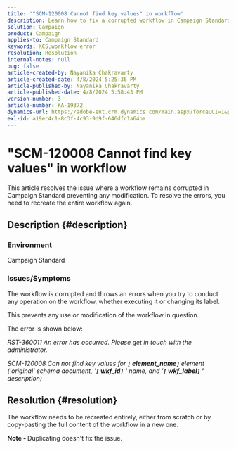 ```yaml
---
title: '"SCM-120008 Cannot find key values" in workflow'
description: Learn how to fix a corrupted workflow in Campaign Standard. Recreate the entire workflow again.
solution: Campaign
product: Campaign
applies-to: Campaign Standard
keywords: KCS,workflow error
resolution: Resolution
internal-notes: null
bug: false
article-created-by: Nayanika Chakravarty
article-created-date: 4/8/2024 5:25:36 PM
article-published-by: Nayanika Chakravarty
article-published-date: 4/8/2024 5:58:43 PM
version-number: 3
article-number: KA-19372
dynamics-url: https://adobe-ent.crm.dynamics.com/main.aspx?forceUCI=1&pagetype=entityrecord&etn=knowledgearticle&id=4dca4800-cdf5-ee11-a1fe-6045bd006295
exl-id: a19ec4c1-8c3f-4c93-9d9f-646dfc1a64ba
---
```

# "SCM-120008 Cannot find key values" in workflow


This article resolves the issue where a workflow remains corrupted in Campaign Standard preventing any modification. To resolve the errors, you need to recreate the entire workflow again.

## Description {#description}


### Environment

Campaign Standard

### Issues/Symptoms

The workflow is corrupted and throws an errors when you try to conduct any operation on the workflow, whether executing it or changing its label.

This prevents any use or modification of the workflow in question.

The error is shown below:

*RST-360011 An error has occurred. Please get in touch with the administrator.*

*SCM-120008 Can not find key values ​​for <b>`[` element_name`]` </b> element ('original' schema document, '<b>`[` wkf_id`]` '</b> name, and '<b>`[` wkf_label`]` '</b> description)*


## Resolution {#resolution}


The workflow needs to be recreated entirely, either from scratch or by copy-pasting the full content of the workflow in a new one.

<b>Note - </b>Duplicating doesn't fix the issue.
